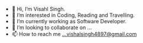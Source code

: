 - 👋 Hi, I’m Visahl Singh.
- 👀 I’m interested in Coding, Reading and Travelling.
- 🌱 I’m currently working as Software Developer.
- 💞️ I’m looking to collaborate on ...
- 📫 How to reach me ...vishalsingh4897@gmail.com

<!---
vishal4897/vishal4897 is a ✨ special ✨ repository because its `README.md` (this file) appears on your GitHub profile.
You can click the Preview link to take a look at your changes.
--->
